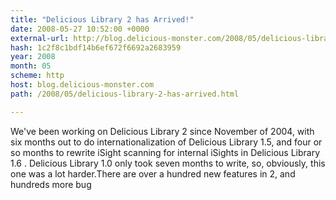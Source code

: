 ```yaml
---
title: "Delicious Library 2 has Arrived!"
date: 2008-05-27 10:52:00 +0000
external-url: http://blog.delicious-monster.com/2008/05/delicious-library-2-has-arrived.html
hash: 1c2f8c1bdf14b6ef672f6692a2683959
year: 2008
month: 05
scheme: http
host: blog.delicious-monster.com
path: /2008/05/delicious-library-2-has-arrived.html

---
```


We've been working on Delicious Library 2 since November of 2004, with six months out to do internationalization of Delicious Library 1.5, and four or so months to rewrite iSight scanning for internal iSights in Delicious Library 1.6 . Delicious Library 1.0 only took seven months to write, so, obviously, this one was a lot harder.There are over a hundred new features in 2, and hundreds more bug
